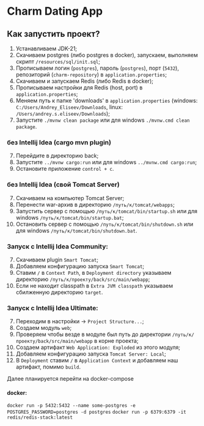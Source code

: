 # Charm Dating App

## Как запустить проект?

1) Устанавливаем JDK-21;
2) Скачиваем postgres (либо postgres в docker), запускаем, выполняем скрипт `/resources/sql/init.sql`;
3) Прописываем логин (`postgres`), пароль (`postgres`), порт (`5432`), репозиторий (`charm-repository`) в `application.properties`;
4) Скачиваем и запускаем Redis (либо Redis в docker);
5) Прописываем настройки для Redis (host, port) в `application.properties`;
6) Меняем путь к папке 'downloads' в `application.properties` (windows: `C:/Users/Andrey_Eliseev/Downloads`,
   linux: `/Users/andrey.s.eliseev/Downloads`);
7) Запустите `./mvnw clean package` или для windows `./mvnw.cmd clean package`.

### без Intellij Idea (cargo mvn plugin)

7) Перейдите в директорию back;
8) Запустите `../mvnw cargo:run` или для windows `../mvnw.cmd cargo:run`;
9) Остановите приложение `control + c`.

### без Intellij Idea (свой Tomcat Server)
7) Скачиваем на компьютер Tomcat Server;
8) Перенести war-архив в директорию `/путь/к/tomcat/webapps`;
9) Запустить сервер с помощью `/путь/к/tomcat/bin/startup.sh` или для windows `/путь/к/tomcat/bin/startup.bat`;
10) Остановить сервер с помощью `/путь/к/tomcat/bin/shutdown.sh` или для windows `/путь/к/tomcat/bin/shutdown.bat`.

### Запуск с Intellij Idea Community:
7) Скачиваем plugin `Smart Tomcat`;
8) Добавляем конфигурацию запуска `Smart Tomcat`;
9) Ставим `/` в `Context Path`, в `Deployment directory` указываем директорию `/путь/к/проекту/back/src/main/webapp`;
10) Если не находит classpath в `Extra JVM classpath` указываем сбилженную директорию `target`.

### Запуск с Intellij Idea Ultimate:
7) Переходим в настройки -> `Project Structure...`;
8) Создаем модуль `web`;
9) Проверяем чтобы везде в модуле был путь до директории `/путь/к/проекту/back/src/main/webapp` в корне проекта;
10) Создаем артифакт `Web Application: Exploded` из этого модуля;
11) Добавляем конфигурацию запуска `Tomcat Server: Local`;
12) В `Deployment` ставим `/` в `Application Context` и добавляем наш артифакт, помимо `build`.

Далее планируется перейти на docker-compose

#### docker:
`docker run -p 5432:5432 --name some-postgres -e POSTGRES_PASSWORD=postgres -d postgres`
`docker run -p 6379:6379 -it redis/redis-stack:latest`
